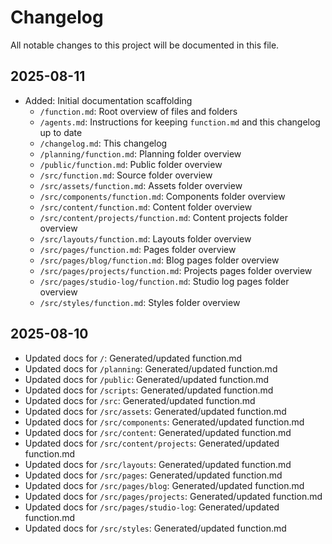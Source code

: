 # Changelog

All notable changes to this project will be documented in this file.

## 2025-08-11
- Added: Initial documentation scaffolding
  - `/function.md`: Root overview of files and folders
  - `/agents.md`: Instructions for keeping `function.md` and this changelog up to date
  - `/changelog.md`: This changelog
  - `/planning/function.md`: Planning folder overview
  - `/public/function.md`: Public folder overview
  - `/src/function.md`: Source folder overview
  - `/src/assets/function.md`: Assets folder overview
  - `/src/components/function.md`: Components folder overview
  - `/src/content/function.md`: Content folder overview
  - `/src/content/projects/function.md`: Content projects folder overview
  - `/src/layouts/function.md`: Layouts folder overview
  - `/src/pages/function.md`: Pages folder overview
  - `/src/pages/blog/function.md`: Blog pages folder overview
  - `/src/pages/projects/function.md`: Projects pages folder overview
  - `/src/pages/studio-log/function.md`: Studio log pages folder overview
  - `/src/styles/function.md`: Styles folder overview

## 2025-08-10
- Updated docs for `/`: Generated/updated function.md
- Updated docs for `/planning`: Generated/updated function.md
- Updated docs for `/public`: Generated/updated function.md
- Updated docs for `/scripts`: Generated/updated function.md
- Updated docs for `/src`: Generated/updated function.md
- Updated docs for `/src/assets`: Generated/updated function.md
- Updated docs for `/src/components`: Generated/updated function.md
- Updated docs for `/src/content`: Generated/updated function.md
- Updated docs for `/src/content/projects`: Generated/updated function.md
- Updated docs for `/src/layouts`: Generated/updated function.md
- Updated docs for `/src/pages`: Generated/updated function.md
- Updated docs for `/src/pages/blog`: Generated/updated function.md
- Updated docs for `/src/pages/projects`: Generated/updated function.md
- Updated docs for `/src/pages/studio-log`: Generated/updated function.md
- Updated docs for `/src/styles`: Generated/updated function.md
